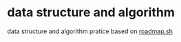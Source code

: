 # data structure and algorithm

data structure and algorithm pratice based on [roadmap.sh](https://roadmap.sh/datastructures-and-algorithms)

